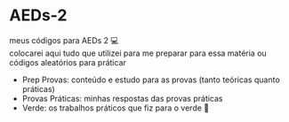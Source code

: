 # AEDs-2 
meus códigos para AEDs 2 💻
</br>colocarei aqui tudo que utilizei para me preparar para essa matéria ou códigos aleatórios para práticar
- Prep Provas: conteúdo e estudo para as provas (tanto teóricas quanto práticas)
- Provas Práticas: minhas respostas das provas práticas  
- Verde: os trabalhos práticos que fiz para o verde       🐝

<!--
   acho que vou endoidar com essa matéria // não endoidou não foi até fácil!!
-->
